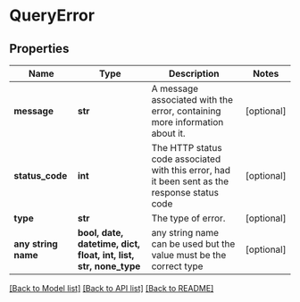 # QueryError


## Properties
Name | Type | Description | Notes
------------ | ------------- | ------------- | -------------
**message** | **str** | A message associated with the error, containing more information about it. | [optional] 
**status_code** | **int** | The HTTP status code associated with this error, had it been sent as the response status code | [optional] 
**type** | **str** | The type of error. | [optional] 
**any string name** | **bool, date, datetime, dict, float, int, list, str, none_type** | any string name can be used but the value must be the correct type | [optional]

[[Back to Model list]](../README.md#documentation-for-models) [[Back to API list]](../README.md#documentation-for-api-endpoints) [[Back to README]](../README.md)


